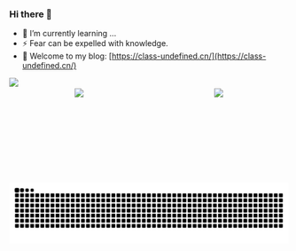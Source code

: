 ### Hi there 👋
- 🌱 I’m currently learning ...
- ⚡ Fear can be expelled with knowledge.
- 📖 Welcome to my blog: [https://class-undefined.cn/](https://class-undefined.cn/)

<div>
  <a href="https://leetcode.cn/u/class-undefined/" target="_blank">
    <img height="170px" src="https://leetcode.card.workers.dev/?username=class-undefined&theme=auto&site=cn" />
  </a>
</div>
<div style="display:flex;justify-content:space-around;">
  <img height="170px" src="https://github-readme-stats.vercel.app/api?username=class-undefined&theme=buefy&show_icons=true" />
  <img height="170px" src="https://github-readme-stats.vercel.app/api/top-langs/?username=class-undefined&layout=compact&langs_count=8&hide=html" />
</div>





<div align="center"><img src="https://raw.githubusercontent.com/class-undefined/class-undefined/output/github-contribution-grid-snake.svg" ></div>

<!--
**wild-sky/wild-sky** is a ✨ _special_ ✨ repository because its `README.md` (this file) appears on your GitHub profile.

Here are some ideas to get you started:

- 🔭 I’m currently working on ...
- 🌱 I’m currently learning ...
- 👯 I’m looking to collaborate on ...
- 🤔 I’m looking for help with ...
- 💬 Ask me about ...
- 📫 How to reach me: ...
- 😄 Pronouns: ...
- ⚡ Fun fact: ...
-->
